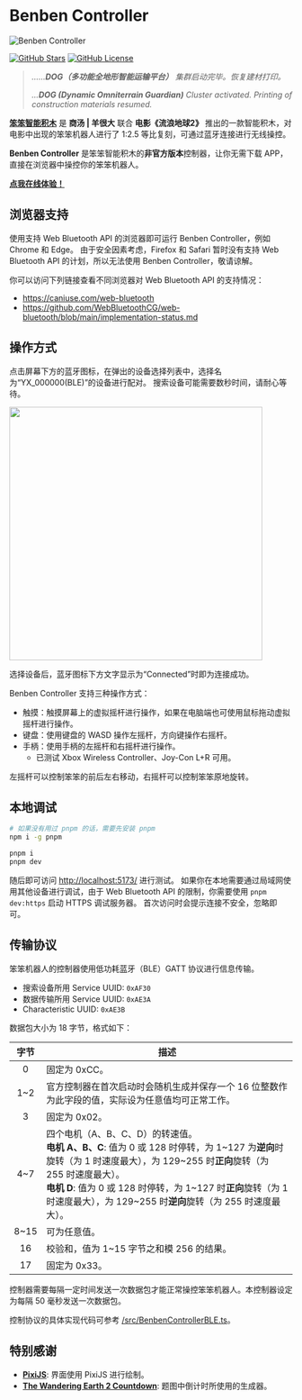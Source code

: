 # Benben Controller

![Benben Controller](./docs/BenbenController.jpg)

[![GitHub Stars](https://img.shields.io/github/stars/SuperSodaSea/BenbenController.svg?style=social)](https://github.com/SuperSodaSea/BenbenController/stargazers)
[![GitHub License](https://img.shields.io/github/license/SuperSodaSea/BenbenController)](https://github.com/SuperSodaSea/BenbenController/blob/main/LICENSE)

> _……**DOG（多功能全地形智能运输平台）** 集群启动完毕。恢复建材打印。_
>
> _...**DOG (Dynamic Omniterrain Guardian)** Cluster activated. Printing of construction materials resumed._

**[笨笨智能积木](https://detail.tmall.com/item.htm?id=695629474439)** 是 **商汤 | 羊很大** 联合 **电影《流浪地球2》** 推出的一款智能积木，对电影中出现的笨笨机器人进行了 1:2.5 等比复刻，可通过蓝牙连接进行无线操控。

**Benben Controller** 是笨笨智能积木的**非官方版本**控制器，让你无需下载 APP，直接在浏览器中操控你的笨笨机器人。

**[点我在线体验！](https://supersodasea.github.io/BenbenController/)**

## 浏览器支持

使用支持 Web Bluetooth API 的浏览器即可运行 Benben Controller，例如 Chrome 和 Edge。
由于安全因素考虑，Firefox 和 Safari 暂时没有支持 Web Bluetooth API 的计划，所以无法使用 Benben Controller，敬请谅解。

你可以访问下列链接查看不同浏览器对 Web Bluetooth API 的支持情况：

- <https://caniuse.com/web-bluetooth>
- <https://github.com/WebBluetoothCG/web-bluetooth/blob/main/implementation-status.md>

## 操作方式

点击屏幕下方的蓝牙图标，在弹出的设备选择列表中，选择名为“YX_000000(BLE)”的设备进行配对。
搜索设备可能需要数秒时间，请耐心等待。

<img src="./docs/PairingBluetoothDevice.png" width="450">

选择设备后，蓝牙图标下方文字显示为“Connected”时即为连接成功。

Benben Controller 支持三种操作方式：

- 触摸：触摸屏幕上的虚拟摇杆进行操作，如果在电脑端也可使用鼠标拖动虚拟摇杆进行操作。
- 键盘：使用键盘的 WASD 操作左摇杆，方向键操作右摇杆。
- 手柄：使用手柄的左摇杆和右摇杆进行操作。
    - 已测试 Xbox Wireless Controller、Joy-Con L+R 可用。

左摇杆可以控制笨笨的前后左右移动，右摇杆可以控制笨笨原地旋转。

## 本地调试

```bash
# 如果没有用过 pnpm 的话，需要先安装 pnpm
npm i -g pnpm

pnpm i
pnpm dev
```

随后即可访问 <http://localhost:5173/> 进行测试。
如果你在本地需要通过局域网使用其他设备进行调试，由于 Web Bluetooth API 的限制，你需要使用 `pnpm dev:https` 启动 HTTPS 调试服务器。
首次访问时会提示连接不安全，忽略即可。

## 传输协议

笨笨机器人的控制器使用低功耗蓝牙（BLE）GATT 协议进行信息传输。

- 搜索设备所用 Service UUID: `0xAF30`
- 数据传输所用 Service UUID: `0xAE3A`
- Characteristic UUID: `0xAE3B`

数据包大小为 18 字节，格式如下：

| 字节  | 描述 |
|:-----:|------|
| 0     | 固定为 0xCC。 |
| 1\~2  | 官方控制器在首次启动时会随机生成并保存一个 16 位整数作为此字段的值，实际设为任意值均可正常工作。 |
| 3     | 固定为 0x02。 |
| 4\~7  | 四个电机（A、B、C、D）的转速值。<br>**电机 A、B、C**: 值为 0 或 128 时停转，为 1\~127 为**逆向**时旋转（为 1 时速度最大），为 129\~255 时**正向**旋转（为 255 时速度最大）。<br>**电机 D**: 值为 0 或 128 时停转，为 1\~127 时**正向**旋转（为 1 时速度最大），为 129\~255 时**逆向**旋转（为 255 时速度最大）。 |
| 8\~15 | 可为任意值。 |
| 16    | 校验和，值为 1\~15 字节之和模 256 的结果。 |
| 17    | 固定为 0x33。 |

控制器需要每隔一定时间发送一次数据包才能正常操控笨笨机器人。本控制器设定为每隔 50 毫秒发送一次数据包。

控制协议的具体实现代码可参考 [/src/BenbenControllerBLE.ts](./src/BenbenControllerBLE.ts)。

## 特别感谢

- **[PixiJS](https://github.com/pixijs/pixijs)**: 界面使用 PixiJS 进行绘制。
- **[The Wandering Earth 2 Countdown](https://github.com/Rominwolf/the-wandering-earth-2-countdown-meme-generator.github.io)**: 题图中倒计时所使用的生成器。
